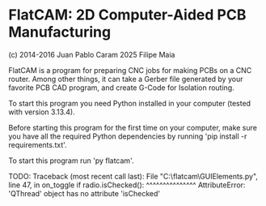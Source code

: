 FlatCAM: 2D Computer-Aided PCB Manufacturing
============================================

(c) 2014-2016 Juan Pablo Caram
2025 Filipe Maia

FlatCAM is a program for preparing CNC jobs for making PCBs on a CNC router.
Among other things, it can take a Gerber file generated by your favorite PCB
CAD program, and create G-Code for Isolation routing.

To start this program you need Python installed in your computer (tested with version 3.13.4).

Before starting this program for the first time on your computer, make sure you have all the required Python dependencies by running 'pip install -r requirements.txt'.

To start this program run 'py flatcam'.

TODO:
Traceback (most recent call last):
  File "C:\flatcam\GUIElements.py", line 47, in on_toggle
    if radio.isChecked():
       ^^^^^^^^^^^^^^^
AttributeError: 'QThread' object has no attribute 'isChecked'